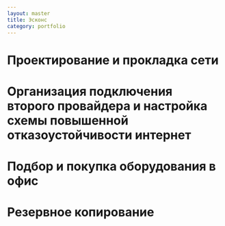 ```yaml
---
layout: master
title: Эсконс
category: portfolio
---
```


# Проектирование и прокладка сети
# Организация подключения второго провайдера и настройка схемы повышенной отказоустойчивости интернет
# Подбор и покупка оборудования в офис
# Резервное копирование

